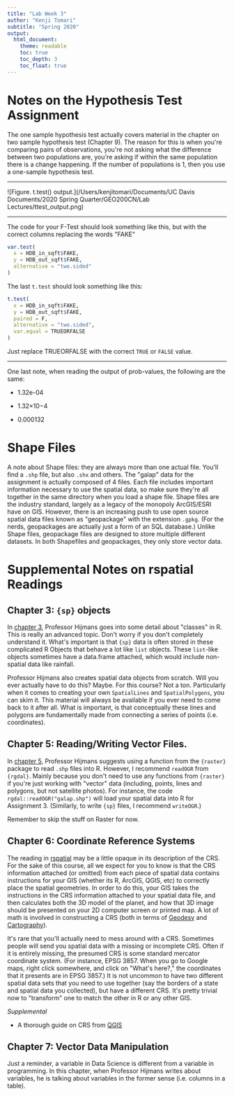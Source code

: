 ```yaml
---
title: "Lab Week 3"
author: "Kenji Tomari"
subtitle: "Spring 2020"
output: 
  html_document:
    theme: readable
    toc: true
    toc_depth: 3
    toc_float: true
---
```






# Notes on the Hypothesis Test Assignment

The one sample hypothesis test actually covers material in the chapter on two sample hypothesis test (Chapter 9). The reason for this is when you're comparing pairs of observations, you're not asking what the difference between two populations are, you're asking if within the same population there is a change happening. If the number of populations is 1, then you use a one-sample hypothesis test.

---

![Figure. t.test() output.](/Users/kenjitomari/Documents/UC Davis Documents/2020 Spring Quarter/GEO200CN/Lab Lectures/ttest_output.png)

---

The code for your F-Test should look something like this, but with the correct columns replacing the words "FAKE"


```r
var.test(
  x = HDB_in_sqft$FAKE,
  y = HDB_out_sqft$FAKE,
  alternative = "two.sided"
)
```

The last `t.test` should look something like this:


```r
t.test(
  x = HDB_in_sqft$FAKE,
  y = HDB_out_sqft$FAKE,
  paired = F,
  alternative = "two.sided",
  var.equal = TRUEORFALSE
)
```

Just replace TRUEORFALSE with the correct `TRUE` or `FALSE` value.

---

One last note, when reading the output of prob-values, the following are the same:
  
  * 1.32e-04
  
  * 1.32×10−4
    
  * 0.000132

# Shape Files

A note about Shape files: they are always more than one actual file. You'll find a `.shp` file, but also `.shx` and others. The "galap" data for the assignment is actually composed of 4 files. Each file includes important information necessary to use the spatial data, so make sure they're all together in the same directory when you load a shape file. Shape files are the industry standard, largely as a legacy of the monopoly ArcGIS/ESRI have on GIS. However, there is an increasing push to use open source spatial data files known as "geopackage" with the extension `.gpkg`. (For the nerds, geopackages are actually just a form of an SQL database.) Unlike Shape files, geopackage files are designed to store multiple different datasets. In both Shapefiles and geopackages, they only store vector data.

# Supplemental Notes on rspatial Readings

## Chapter 3: `{sp}` objects

In [chapter 3](https://rspatial.org/raster/spatial/3-vectordata.html), Professor Hijmans goes into some detail about "classes" in R. This is really an advanced topic. Don't worry if you don't completely understand it. What's important is that `{sp}` data is often stored in these complicated R Objects that behave a lot like `list` objects. These `list`-like objects sometimes have a data.frame attached, which would include non-spatial data like rainfall. 

Professor Hijmans also creates spatial data objects from scratch. Will you ever actually have to do this? Maybe. For this course? Not a ton. Particularly when it comes to creating your own `SpatialLines` and `SpatialPolygons`, you can skim it. This material will always be available if you ever need to come back to it after all. What is important, is that conceptually these lines and polygons are fundamentally made from connecting a series of points (i.e. coordinates). 

## Chapter 5: Reading/Writing Vector Files.

In [chapter 5](https://rspatial.org/raster/spatial/5-files.html), Professor Hijmans suggests using a function from the `{raster}` package to read `.shp` files into R. However, I recommend `readOGR` from `{rgdal}`. Mainly because you don't need to use any functions from `{raster}` if you're just working with "vector" data (including, points, lines and polygons, but not satellite photos). For instance, the code `rgdal::readOGR("galap.shp")` will load your spatial data into R for Assignment 3. (Similarly, to write `{sp}` files, I recommend `writeOGR`.)

Remember to skip the stuff on Raster for now.

## Chapter 6: Coordinate Reference Systems

The reading in [rspatial](https://rspatial.org/raster/spatial/6-crs.html) may be a little opaque in its description of the CRS. For the sake of this course, all we expect for you to know is that the CRS information attached (or omitted) from each piece of spatial data contains instructions for your GIS (whether its R, ArcGIS, QGIS, etc) to correctly place the spatial geometries. In order to do this, your GIS takes the instructions in the CRS information attached to your spatial data file, and then calculates both the 3D model of the planet, and how that 3D image should be presented on your 2D computer screen or printed map. A lot of math is involved in constructing a CRS (both in terms of [Geodesy](https://en.wikipedia.org/wiki/Geodesy) and [Cartography](https://en.wikipedia.org/wiki/Map_projection)).

It's rare that you'll actually need to mess around with a CRS. Sometimes people will send you spatial data with a missing or incomplete CRS. Often if it is entirely missing, the presumed CRS is some standard mercator coordinate system. (For instance, EPSG 3857. When you go to Google maps, right click somewhere, and click on "What's here?," the coordinates that it presents are in EPSG 3857.) It is not uncommon to have two different spatial data sets that you need to use together (say the borders of a state and spatial data you collected), but have a different CRS. It's pretty trivial now to "transform" one to match the other in R or any other GIS. 

*Supplemental*

* A thorough guide on CRS from [QGIS](https://docs.qgis.org/3.10/en/docs/gentle_gis_introduction/coordinate_reference_systems.html)

## Chapter 7: Vector Data Manipulation

Just a reminder, a variable in Data Science is different from a variable in programming. In this chapter, when Professor Hijmans writes about variables, he is talking about variables in the former sense (i.e. columns in a table).
